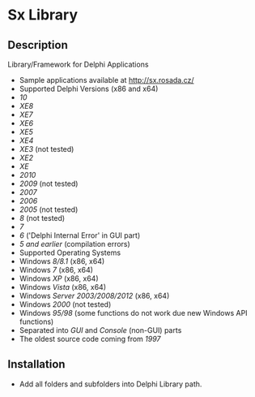 # Sx Library

## Description

Library/Framework for Delphi Applications
 * Sample applications available at http://sx.rosada.cz/ 
 * Supported Delphi Versions (x86 and x64)
 * *10*
 * *XE8*
 * *XE7*
 * *XE6*
 * *XE5*
 * *XE4*
 * *XE3* (not tested)
 * *XE2*
 * *XE*
 * *2010*
 * *2009* (not tested)
 * *2007*
 * *2006*
 * *2005* (not tested)
 * *8* (not tested)
 * *7*
 * *6* ('Delphi Internal Error' in GUI part)
 * *5 and earlier* (compilation errors)
 * Supported Operating Systems
 * Windows *8/8.1* (x86, x64)
 * Windows *7* (x86, x64)
 * Windows *XP* (x86, x64)
 * Windows *Vista* (x86, x64)
 * Windows *Server 2003/2008/2012* (x86, x64)
 * Windows *2000* (not tested)
 * Windows *95/98* (some functions do not work due new Windows API functions)
 * Separated into *GUI* and *Console* (non-GUI) parts
 * The oldest source code coming from *1997*

 ## Installation

 * Add all folders and subfolders into Delphi Library path.
